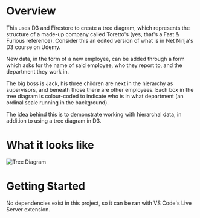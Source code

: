 # Overview
This uses D3 and Firestore to create a tree diagram, which represents the structure of a made-up company called Toretto's (yes, that's a Fast & Furious reference). Consider this an edited version of what is in Net Ninja's D3 course on Udemy.

New data, in the form of a new employee, can be added through a form which asks for the name of said employee, who they report to, and the department they work in. 

The big boss is Jack, his three children are next in the hierarchy as supervisors, and beneath those there are other employees. Each box in the tree diagram is colour-coded to indicate who is in what department (an ordinal scale running in the background).

The idea behind this is to demonstrate working with hierarchal data, in addition to using a tree diagram in D3.

# What it looks like
![Tree Diagram](https://user-images.githubusercontent.com/70066475/125666245-b078beb8-6f39-4acb-9acc-8ef6cac9645d.png)

# Getting Started
No dependencies exist in this project, so it can be ran with VS Code's Live Server extension.